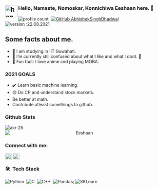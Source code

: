 ## <img alt="handwavegif" src="https://user-images.githubusercontent.com/39513876/112366216-8cfe7400-8cfe-11eb-8116-7d3dbae20e97.gif" width='40' align="left"/> 
### Hello, Namaste, Nomoskar, Konnichiwa Eeshaan here. 👋

![profile count](https://shields-io-visitor-counter.herokuapp.com/badge?page=Z1R0-byte.Z1R0-byte&label=Profile%20Views&labelColor=555555&logo=GitHub&logoColor=FFFFFF&color=1D70B8&style=for-the-badge)&nbsp; [![GitHub AbhishekSinghDhadwal](https://img.shields.io/github/followers/Z1R0-byte?label=follow&style=for-the-badge)](https://github.com/Z1R0-byte)&nbsp; ![version :22.08.2021](https://img.shields.io/badge/version-22.08.2021-informational?style=for-the-badge) &nbsp;


## Some facts about me.

- 🔭 I am studying in IIT Guwahati. 
- 🌱 I’m currently still confused about what I like and what I dont. 🤣
- 👯 Fun fact: I love anime and playing MOBA.  

### 2021 GOALS
- :heavy_check_mark: Learn basic machine learning.
- :yellow_circle: Do CP and understand stock markets. 
- Be better at math. 
- Contribute atleast somethings to github. 

### Github Stats
<p align="center"><img align="left" src="https://github-readme-stats.vercel.app/api/top-langs?username=Z1R0-byte&show_icons=true&locale=en" alt="akr-25" /></p>
<p align="center">&nbsp;<img style="display:flex; align-items:center" src="https://github-readme-stats.vercel.app/api?username=Z1R0-byte&show_icons=true&locale=en" alt="Eeshaan" />

### Connect with me:

[<img align="left" alt="codeSTACKr | LinkedIn" width="22px" src="https://cdn.jsdelivr.net/npm/simple-icons@v3/icons/linkedin.svg" />][linkedin]
[<img align="left" alt="codeSTACKr | Instagram" width="22px" src="https://cdn.jsdelivr.net/npm/simple-icons@v3/icons/instagram.svg" />][instagram]

<br />

### 🛠 &nbsp;Tech Stack

![Python](https://img.shields.io/badge/-Python-05122A?style=flat&logo=python)&nbsp; 
![C](https://img.shields.io/badge/-C-05122A?style=flat&logo=C&logoColor=A8B9CC)&nbsp; 
![C++](https://img.shields.io/badge/-C++-05122A?style=flat&logo=C%2B%2B&logoColor=00599C)&nbsp;
![Pandas](https://img.shields.io/badge/Pandas-2C2D72?style=for-the-badge&logo=pandas&logoColor=white);
![SKLearn](https://img.shields.io/badge/scikit_learn-F7931E?style=for-the-badge&logo=scikit-learn&logoColor=white)

<br />
<br />

[instagram]: https://instagram.com/_eeshaan_
[linkedin]: https://linkedin.com/in/ed019
